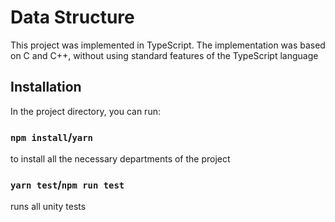 # Data Structure

This project was implemented in TypeScript. The implementation was based on C and C++, without using standard features of the TypeScript language

## Installation
In the project directory, you can run:

### `npm install`/`yarn`

to install all the necessary departments of the project

### `yarn test`/`npm run test`

runs all unity tests
